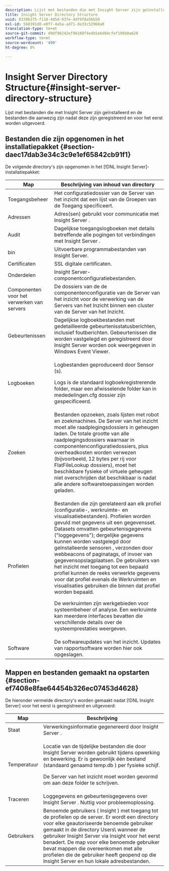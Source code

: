 ```yaml
---
description: Lijst met bestanden die met Insight Server zijn geïnstalleerd en de bestanden die aanwezig zijn nadat deze zijn geregistreerd en voor het eerst worden uitgevoerd.
title: Insight Server Directory Structure
uuid: 8339b275-f118-4d5d-937e-4df9f8a56b50
exl-id: 568391d0-e0f7-4a5a-ad71-de33c52968a0
translation-type: tm+mt
source-git-commit: d9df90242ef96188f4e4b5e6d04cfef196b0a628
workflow-type: tm+mt
source-wordcount: '499'
ht-degree: 0%

---
```


# Insight Server Directory Structure{#insight-server-directory-structure}

Lijst met bestanden die met Insight Server zijn geïnstalleerd en de bestanden die aanwezig zijn nadat deze zijn geregistreerd en voor het eerst worden uitgevoerd.

## Bestanden die zijn opgenomen in het installatiepakket {#section-daec17dab3e34c3c9e1ef65842cb91f1}

De volgende directory&#39;s zijn opgenomen in het [!DNL Insight Server]-installatiepakket:

<table id="table_CE713A3D671C453A87986E4CD4620EF3"> 
 <thead> 
  <tr> 
   <th colname="col1" class="entry"> Map </th> 
   <th colname="col2" class="entry"> Beschrijving van inhoud van directory </th> 
  </tr> 
 </thead>
 <tbody> 
  <tr> 
   <td colname="col1"> Toegangsbeheer </td> 
   <td colname="col2"> <span class="keyword"> Het  </span> configuratiedossier van de Server van het inzicht dat een lijst van de Groepen van de Toegang specificeert. </td> 
  </tr> 
  <tr> 
   <td colname="col1"> Adressen </td> 
   <td colname="col2"> Adres(sen) gebruikt voor communicatie met <span class="keyword"> Insight Server </span>. </td> 
  </tr> 
  <tr> 
   <td colname="col1"> Audit </td> 
   <td colname="col2"> Dagelijkse toegangslogboeken met details betreffende alle pogingen tot verbindingen met <span class="keyword"> Insight Server </span>. </td> 
  </tr> 
  <tr> 
   <td colname="col1"> bin </td> 
   <td colname="col2"> <span class="keyword"> Uitvoerbare  </span> programmabestanden van Insight Server. </td> 
  </tr> 
  <tr> 
   <td colname="col1"> Certificaten </td> 
   <td colname="col2"> SSL digitale certificaten. </td> 
  </tr> 
  <tr> 
   <td colname="col1"> Onderdelen </td> 
   <td colname="col2"> <span class="keyword"> Insight Server- </span> componentconfiguratiebestanden. </td> 
  </tr> 
  <tr> 
   <td colname="col1"> Componenten voor het verwerken van servers </td> 
   <td colname="col2"> <span class="keyword"> De dossiers van de de  </span> componentenconfiguratie van de Server van het inzicht voor de verwerking van de Servers van het  <span class="keyword"> Inzicht  </span> binnen een  <span class="keyword"> cluster van de Server van het  </span> Inzicht. </td> 
  </tr> 
  <tr> 
   <td colname="col1"> Gebeurtenissen </td> 
   <td colname="col2"> Dagelijkse logboekbestanden met gedetailleerde gebeurtenisstatusberichten, inclusief foutberichten. Gebeurtenissen die worden vastgelegd en geregistreerd door <span class="keyword"> Insight Server </span> worden ook weergegeven in Windows Event Viewer. </td> 
  </tr> 
  <tr> 
   <td colname="col1"> Logboeken </td> 
   <td colname="col2"> <p>Logbestanden geproduceerd door <span class="wintitle"> Sensor </span>(s). </p> <p>Logs is de standaard logboekregistrerende folder, maar een afwisselende folder kan in <span class="filepath"> mededelingen.cfg </span> dossier zijn gespecificeerd. </p> </td> 
  </tr> 
  <tr> 
   <td colname="col1"> Zoeken </td> 
   <td colname="col2"> Bestanden opzoeken, zoals lijsten met robot en zoekmachines. <span class="keyword"> De Server van het inzicht  </span> moet alle raadplegingsdossiers in geheugen laden. De totale grootte van alle raadplegingsdossiers waarnaar in componentenconfiguratiedossiers, plus overheadkosten worden verwezen (bijvoorbeeld, 12 bytes per rij voor <span class="filepath"> FlatFileLookup </span> dossiers), moet het beschikbare fysieke of virtuele geheugen niet overschrijden dat beschikbaar is nadat alle andere softwaretoepassingen worden geladen. </td> 
  </tr> 
  <tr> 
   <td colname="col1"> Profielen </td> 
   <td colname="col2"> <p>Bestanden die zijn gerelateerd aan elk profiel (configuratie-, werkruimte- en visualisatiebestanden). Profielen worden gevuld met gegevens uit een gegevensset. Datasets omvatten gebeurtenisgegevens ("loggegevens"); dergelijke gegevens kunnen worden vastgelegd door geïnstalleerde <span class="wintitle"> sensoren </span>, verzonden door webbeacons of paginatags, of invoer van gegevensopslagplaatsen. <span class="keyword"> De  </span> gebruikers van het inzicht met toegang tot een bepaald profiel kunnen de reeks verwerkte gegevens voor dat profiel evenals de Werkruimten en visualisaties gebruiken die binnen dat profiel worden bepaald. </p> <p>De werkruimten zijn werkgebieden voor systeembeheer of analyse. Een werkruimte kan meerdere interfaces bevatten die verschillende details over de systeemprestaties weergeven. </p> </td> 
  </tr> 
  <tr> 
   <td colname="col1"> Software </td> 
   <td colname="col2"> <span class="keyword"> De  </span> softwareupdates van het inzicht. Updates van rapportsoftware worden hier ook opgeslagen. </td> 
  </tr> 
 </tbody> 
</table>

## Mappen en bestanden gemaakt na opstarten {#section-ef7408e8fae64454b326ec07453d4628}

De hieronder vermelde directory&#39;s worden gemaakt nadat [!DNL Insight Server] voor het eerst is geregistreerd en uitgevoerd:

<table id="table_89CC9F3E568044C8A0072BF0A6EDCCEF"> 
 <thead> 
  <tr> 
   <th colname="col1" class="entry"> Map </th> 
   <th colname="col2" class="entry"> Beschrijving </th> 
  </tr> 
 </thead>
 <tbody> 
  <tr> 
   <td colname="col1"> Staat </td> 
   <td colname="col2"> Verwerkingsinformatie gegenereerd door <span class="keyword"> Insight Server </span>. </td> 
  </tr> 
  <tr> 
   <td colname="col1"> Temperatuur </td> 
   <td colname="col2"> <p>Locatie van de tijdelijke bestanden die door <span class="keyword"> Insight Server </span> worden gebruikt tijdens opwerking en bewerking. Er is gewoonlijk één bestand (standaard genaamd <span class="filepath"> temp.db </span>) per fysieke schijf. </p> <p> <span class="keyword"> De Server van het inzicht  </span> moet worden gevormd om aan deze folder te schrijven. </p> </td> 
  </tr> 
  <tr> 
   <td colname="col1"> Traceren </td> 
   <td colname="col2"> Loggegevens en gebeurtenisgegevens over <span class="keyword"> Insight Server </span>. Nuttig voor probleemoplossing. </td> 
  </tr> 
  <tr> 
   <td colname="col1"> Gebruikers </td> 
   <td colname="col2"> Benoemde gebruikers ( <span class="keyword"> Insight </span>) met toegang tot de profielen op de server. Er wordt een directory voor elke geautoriseerde benoemde gebruiker gemaakt in de directory Users\ wanneer de gebruiker <span class="keyword"> Insight Server </span> via <span class="keyword"> Insight </span> voor het eerst benadert. De map voor elke benoemde gebruiker bevat mappen die overeenkomen met alle profielen die de gebruiker heeft geopend op die <span class="keyword"> Insight Server </span> en hun lokale adresbestanden. </td> 
  </tr> 
 </tbody> 
</table>
